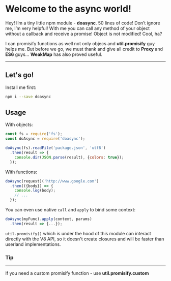 Welcome to the async world!
===================

Hey! I’m a tiny little npm module - **doasync**. 50 lines of code! Don’t ignore me, I’m very helpful! With me you can call any method of your object without a callback and receive a promise! Object is not modified! Cool, ha?

I can promisify functions as well not only objecs and **util.promisify** guy helps me. But before we go, we must thank and give all credit to **Proxy** and **ES6** guys... **WeakMap** has also proved useful.

----------

Let's go!
-------------

Install me first:

```bash
npm i --save doasync
```

Usage
-------------------

With objects:

```javascript
const fs = require('fs');
const doAsync = require('doasync');

doAsync(fs).readFile('package.json', 'utf8')
  .then(result => {
    console.dir(JSON.parse(result), {colors: true});
  });
```

With functions:

```javascript
doAsync(request)('http://www.google.com')
  .then(({body}) => {
    console.log(body);
    // ...
  });
```

You can even use native `call` and `apply` to bind some context:

```javascript
doAsync(myFunc).apply(context, params)
  .then(result => {...});
```

`util.promisify()` which is under the hood of this module can interact directly with the V8 API, so it doesn't create closures and will be faster than userland implementations.

### Tip
------------------

If you need a custom promisify function - use **util.promisify.custom**
